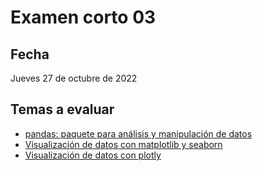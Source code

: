 # Examen corto 03


## Fecha
Jueves 27 de octubre de 2022

## Temas a evaluar
- [pandas: paquete para análisis y manipulación de datos](https://gf0657-programacionsig.github.io/2022-ii/contenido/3/pandas.html)
- [Visualización de datos con matplotlib y seaborn](https://gf0657-programacionsig.github.io/2022-ii/contenido/3/matplotlib-seaborn.html)
- [Visualización de datos con plotly](https://gf0657-programacionsig.github.io/2022-ii/contenido/3/plotly.html)
